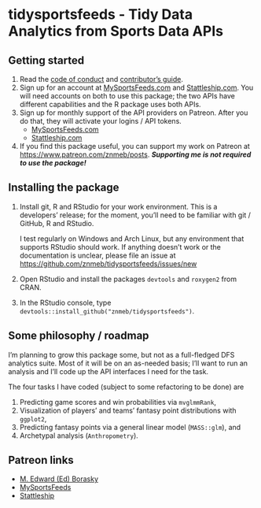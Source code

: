 tidysportsfeeds - Tidy Data Analytics from Sports Data APIs
================

## Getting started

1.  Read the [code of
    conduct](https://github.com/znmeb/tidysportsfeeds/blob/master/CONDUCT.md)
    and [contributor’s
    guide](https://github.com/znmeb/tidysportsfeeds/blob/master/CONTRIBUTING.md).
2.  Sign up for an account at
    [MySportsFeeds.com](https://www.mysportsfeeds.com/) and
    [Stattleship.com](https://api.stattleship.com/). You will need
    accounts on both to use this package; the two APIs have different
    capabilities and the R package uses both APIs.
3.  Sign up for monthly support of the API providers on Patreon. After
    you do that, they will activate your logins / API tokens.
      - [MySportsFeeds.com](https://www.patreon.com/mysportsfeeds)
      - [Stattleship.com](https://www.patreon.com/stattleship)
4.  If you find this package useful, you can support my work on Patreon
    at <https://www.patreon.com/znmeb/posts>. ***Supporting me is not
    required to use the package\!***

## Installing the package

1.  Install git, R and RStudio for your work environment. This is a
    developers’ release; for the moment, you’ll need to be familiar with
    git / GitHub, R and RStudio.
    
    I test regularly on Windows and Arch Linux, but any environment that
    supports RStudio should work. If anything doesn’t work or the
    documentation is unclear, please file an issue at
    <https://github.com/znmeb/tidysportsfeeds/issues/new>

2.  Open RStudio and install the packages `devtools` and `roxygen2` from
    CRAN.

3.  In the RStudio console, type
    `devtools::install_github("znmeb/tidysportsfeeds")`.

## Some philosophy / roadmap

I’m planning to grow this package some, but not as a full-fledged DFS
analytics suite. Most of it will be on an as-needed basis; I’ll want to
run an analysis and I’ll code up the API interfaces I need for the task.

The four tasks I have coded (subject to some refactoring to be done) are

1.  Predicting game scores and win probabilities via `mvglmmRank`,
2.  Visualization of players’ and teams’ fantasy point distributions
    with `ggplot2`,
3.  Predicting fantasy points via a general linear model (`MASS::glm`),
    and
4.  Archetypal analysis (`Anthropometry`).

## Patreon links

  - [M. Edward (Ed) Borasky](https://www.patreon.com/znmeb/posts)
  - [MySportsFeeds](https://www.patreon.com/mysportsfeeds/posts)
  - [Stattleship](https://www.patreon.com/stattleship/posts)
